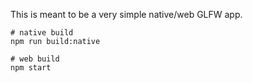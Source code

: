 This is meant to be a very simple native/web GLFW app.

```
# native build
npm run build:native

# web build
npm start
```
